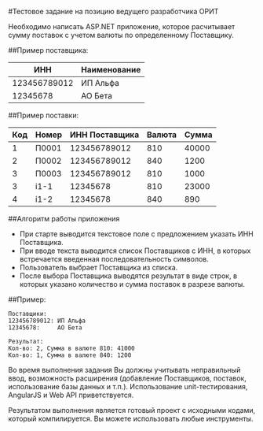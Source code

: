 #Тестовое задание на позицию ведущего разработчика ОРИТ

Необходимо написать ASP.NET приложение, которое расчитывает сумму поставок с учетом валюты по определенному Поставщику.

##Пример поставщика:

|ИНН         |Наименование|
|------------|------------|
|123456789012|ИП Альфа    |
|12345678    |АО Бета     |

##Пример поставки:

|Код|Номер|ИНН Поставщика|Валюта|Сумма   |
|---|-----|--------------|------|--------|
|1  |П0001|123456789012  |810   |40000   |
|2  |П0002|123456789012  |840   |1200    |
|3  |П0003|123456789012  |810   |1000    |
|3  |i1-1 |12345678      |810   |23000   |
|4  |i1-2 |12345678      |840   |890     |

##Алгоритм работы приложения

* При старте выводится текстовое поле с предложением указать ИНН Поставщика.
* При вводе текста выводится список Поставщиков с ИНН, в которых встречается введенная последовательность символов.
* Пользователь выбрает Поставщика из списка.
* После выбора Поставщика выводятся результат в виде строк, в которых указано количество и сумма поставок в разрезе валюты.

##Пример:

```
Поставщики:
123456789012: ИП Альфа
12345678:     АО Бета

Результат:
Кол-во: 2, Сумма в валюте 810: 41000
Кол-во: 1, Сумма в валюте 840: 1200
```

Во время выполнения задания Вы должны учитывать неправильный ввод,
возможность расширения (добавление Поставщиков, поставок, использование базы данных и т.п.).
Использование unit-тестирования,  AngularJS и Web API приветствуется.

Результатом выполнения является готовый проект c исходными кодами, который компилируется.
Вы можете использовать любые инструменты.
